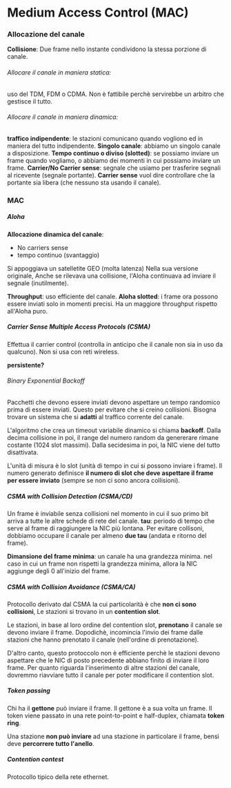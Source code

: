 # Medium Access Control (MAC)

### Allocazione del canale
**Collisione**:
Due frame nello instante condividono la stessa porzione di canale.

###### Allocare il canale in maniera statica: 
uso del TDM, FDM o CDMA.
Non è fattibile perchè servirebbe un arbitro che gestisce il tutto.

###### Allocare il canale in maniera dinamica: 
**traffico indipendente**: le stazioni comunicano quando vogliono ed in maniera del tutto indipendente.
**Singolo canale**: abbiamo un singolo canale a disposizione.
**Tempo continuo o diviso (slotted)**: se possiamo inviare un frame quando vogliamo, o abbiamo dei momenti in cui possiamo inviare un frame.
**Carrier/No Carrier sense**: segnale che usiamo per trasferire segnali al ricevente (segnale portante).  **Carrier sense** vuol dire controllare che la portante sia libera (che nessuno sta usando il canale).


### MAC

##### Aloha

**Allocazione dinamica del canale**:
- No carriers sense
- tempo continuo (svantaggio)

Si appoggiava un satelletite GEO (molta latenza)
Nella sua versione originale, Anche se rilevava una collisione, l'Aloha continuava ad inviare il segnale (inutilmente).

**Throughput**:  uso efficiente del canale.
**Aloha slotted**: i frame ora possono essere inviati solo in momenti precisi. Ha un maggiore throughput rispetto all'Aloha puro.


##### Carrier Sense Multiple Access Protocols (CSMA)
Effettua il carrier control (controlla in anticipo che il canale non sia in uso da qualcuno). Non si usa con reti wireless.

 **persistente?**
###### Binary Exponential Backoff

Pacchetti che devono essere inviati devono aspettare un tempo randomico prima di essere inviati. Questo per evitare che si creino collisioni.
Bisogna trovare un sistema che si **adatti** al traffico corrente del canale.

L'algoritmo che crea un timeout variabile dinamico si chiama **backoff**.
Dalla decima collisione in poi, il range del numero random da genererare rimane costante (1024 slot massimi).
Dalla secidesima in poi, la NIC viene del tutto disattivata.

L'unità di misura è lo slot (unità di tempo in cui si possono inviare i frame).
Il numero generato definisce **il numero di slot che deve aspettare il frame per essere inviato** (sempre se non ci sono ancora collisioni).

##### CSMA with Collision Detection (CSMA/CD)

Un frame è inviabile senza collisioni nel momento in cui il suo primo bit arriva  a tutte le altre schede di rete del canale.
**tau**: periodo di tempo che serve al frame di raggiungere la NIC più lontana.
Per evitare collisoni, dobbiamo occupare il canale per almeno **due tau** (andata e ritorno del frame).

**Dimansione del frame minima**: un canale ha una grandezza minima. nel caso in cui un frame non rispetti la grandezza minima, allora la NIC aggiunge degli 0 all'inizio del frame.

##### CSMA with Collision Avoidance (CSMA/CA)

Protocollo derivato dal CSMA la cui particolarità è che **non ci sono collisioni**,
Le stazioni si trovano in un **contention slot**.

Le stazioni, in base al loro ordine del contention slot, **prenotano** il canale se devono inviare il frame.
Dopodichè, incomincia l'invio dei frame dalle stazioni che hanno prenotato il canale (nell'ordine di prenotazione).

D'altro canto, questo protoccolo non è efficiente perchè le stazioni devono aspettare che le NIC di posto precedente abbiano finito di inviare il loro frame.
Per quanto riguarda l'inserimento di altre stazioni del canale, dovremmo riavviare tutto il canale per poter modificare il contention slot.

##### Token passing
Chi ha il **gettone** può inviare il frame. Il gettone è a sua volta un frame.
Il token viene passato in una rete point-to-point e half-duplex, chiamata  **token ring**.

Una stazione **non può inviare** ad una stazione in particolare il frame, bensì deve **percorrere tutto l'anello**.

##### Contention contest

Protocollo tipico della rete ethernet.











 
